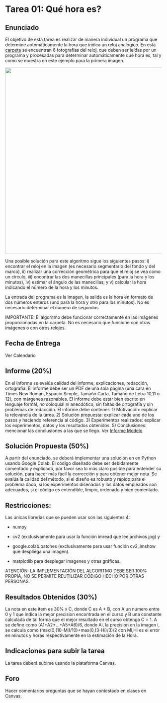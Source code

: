 
# Tarea 01: Qué hora es?

## Enunciado
El objetivo de esta tarea es realizar de manera individual un programa que determine automáticamente la hora que indica un reloj analógico. En esta [carpeta](https://github.com/domingomery/imagenes/tree/master/tareas/Tarea_01/imagenes) se encuentran 6 fotografías del reloj, que deben ser leídas por un programa y procesadas para determinar automáticamente qué hora es, tal y como se muestra en este ejemplo para la primera imagen.

<img src="https://github.com/domingomery/imagenes/blob/master/tareas/Tarea_01/ejemplo.jpg" width="600">


Una posible solución para este algoritmo sigue los siguientes pasos: i) encontrar el reloj en la imagen (es necesario segmentarlo del fondo y del marco), ii) realizar una corrección geométrica para que el reloj se vea como un círculo, iii) encontrar las dos manecillas principales (para la hora y los minutos), iv) estimar el ángulo de las manecillas; y v) calcular la hora indicando el número de la hora y los minutos. 

La entrada del programa es la imagen, la salida es la hora en formato de dos números enteros (uno para la hora y otro para los minutos). No es necesario determinar el número de segundos.

IMPORTANTE: El algoritmo debe funcionar correctamente en las imágenes proporcionadas en la carpeta. No es necesario que funcione con otras imágenes o con otros relojes.

## Fecha de Entrega
Ver Calendario

## Informe (20%)
En el informe se evalúa calidad del informe, explicaciones, redacción, ortografía. El informe debe ser un PDF de una sola pagina (una cara en Times New Roman, Espacio Simple, Tamaño Carta, Tamaño de Letra 10,11 o 12), con márgenes razonables. El informe debe estar bien escrito en lenguaje formal, no coloquial ni anecdótico, sin faltas de ortografía y sin problemas de redacción. El informe debe contener: 1) Motivación: explicar la relevancia de la tarea. 2) Solución propuesta: explicar cada uno de los pasos y haciendo referencia al código. 3) Experimentos realizados: explicar los experimentos, datos y los resultados obtenidos. 5) Conclusiones: mencionar las conclusiones a las que se llego. Ver [Informe Modelo](https://github.com/domingomery/imagenes/blob/master/tareas/TareaModelo.pdf).

## Solución Propuesta (50%)
A partir del enunciado, se deberá implementar una solución en en Python usando Google Colab. El código diseñado debe ser debidamente comentado y explicado, por favor sea lo más claro posible para entender su solución, para hacer más fácil la corrección y para obtener mejor nota. Se evalúa la calidad del método, si el diseño es robusto y rápido para el problema dado, si los experimentos diseñados y los datos empleados son adecuados, si el código es entendible, limpio, ordenado y bien comentado.

## Restricciones:

Las únicas librerías que se pueden usar son las siguientes 4: 

* numpy

* cv2 (exclusivamente para usar la función imread que lee archivos jpg) y 

* google.colab.patches (exclusivamente para usar función cv2_imshow que despliega una imagen).

* matplotlib para desplegar imagenes y otras gráficas.

ATENCIÓN: LA IMPLEMENTACIÓN DEL ALGORITMO DEBE SER 100% PROPIA, NO SE PERMITE REUTILIZAR CÓDIGO HECHO POR OTRAS PERSONAS. 


## Resultados Obtenidos (30%)
La nota en este item es 30% x C, donde C es A + B, con A un numero entre 0 y 1 que indica la mejor precision encontrada en el curso y B una constante calculada de tal forma que el mejor resultado en el curso obtenga C = 1. A se define como (A1+A2+...+A5+A6)/6, donde Ai, la precision en la imagen i, se calcula como (max(0,(10-Mi)/10)+max(0,(3-Hi)/3)/2 con Mi,Hi es el error en minutos y horas respectivamente en la estimación de la Hora. 

## Indicaciones para subir la tarea
La tarea deberá subirse usando la plataforma Canvas.

## Foro
Hacer comentarios preguntas que se hayan contestado en clases en Canvas.
